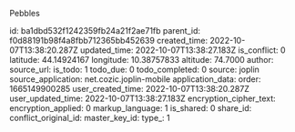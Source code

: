Pebbles

id: ba1dbd532f1242359fb24a21f2ae71fb
parent_id: f0d88191b98f4a8fbb712365bb452639
created_time: 2022-10-07T13:38:20.287Z
updated_time: 2022-10-07T13:38:27.183Z
is_conflict: 0
latitude: 44.14924167
longitude: 10.38757833
altitude: 74.7000
author: 
source_url: 
is_todo: 1
todo_due: 0
todo_completed: 0
source: joplin
source_application: net.cozic.joplin-mobile
application_data: 
order: 1665149900285
user_created_time: 2022-10-07T13:38:20.287Z
user_updated_time: 2022-10-07T13:38:27.183Z
encryption_cipher_text: 
encryption_applied: 0
markup_language: 1
is_shared: 0
share_id: 
conflict_original_id: 
master_key_id: 
type_: 1